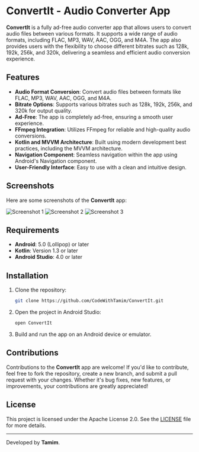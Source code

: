 
# ConvertIt - Audio Converter App

**ConvertIt** is a fully ad-free audio converter app that allows users to convert audio files between various formats. It supports a wide range of audio formats, including FLAC, MP3, WAV, AAC, OGG, and M4A. The app also provides users with the flexibility to choose different bitrates such as 128k, 192k, 256k, and 320k, delivering a seamless and efficient audio conversion experience.

## Features

- **Audio Format Conversion**: Convert audio files between formats like FLAC, MP3, WAV, AAC, OGG, and M4A.
- **Bitrate Options**: Supports various bitrates such as 128k, 192k, 256k, and 320k for output quality.
- **Ad-Free**: The app is completely ad-free, ensuring a smooth user experience.
- **FFmpeg Integration**: Utilizes FFmpeg for reliable and high-quality audio conversions.
- **Kotlin and MVVM Architecture**: Built using modern development best practices, including the MVVM architecture.
- **Navigation Component**: Seamless navigation within the app using Android's Navigation component.
- **User-Friendly Interface**: Easy to use with a clean and intuitive design.

## Screenshots

Here are some screenshots of the **ConvertIt** app:

![Screenshot 1](images/img1.png)
![Screenshot 2](images/img2.png)
![Screenshot 3](images/img3.png)

## Requirements

- **Android**: 5.0 (Lollipop) or later
- **Kotlin**: Version 1.3 or later
- **Android Studio**: 4.0 or later

## Installation

1. Clone the repository:
    ```bash
    git clone https://github.com/CodeWithTamim/ConvertIt.git
    ```

2. Open the project in Android Studio:
    ```bash
    open ConvertIt
    ```

3. Build and run the app on an Android device or emulator.

## Contributions

Contributions to the **ConvertIt** app are welcome! If you'd like to contribute, feel free to fork the repository, create a new branch, and submit a pull request with your changes. Whether it's bug fixes, new features, or improvements, your contributions are greatly appreciated!

## License

This project is licensed under the Apache License 2.0. See the [LICENSE](LICENSE_Apache2.0.md) file for more details.

---

Developed by **Tamim**.
